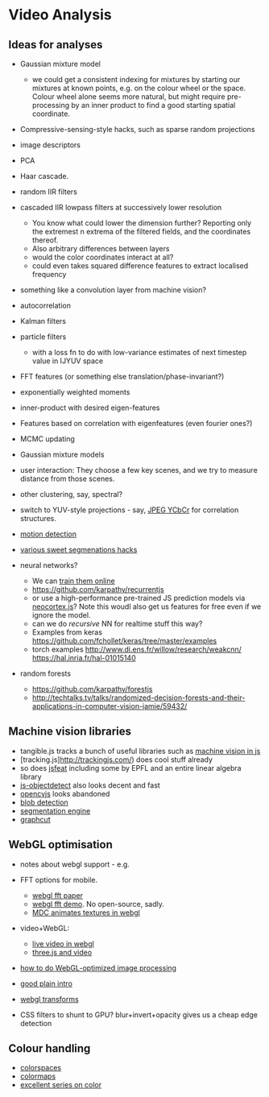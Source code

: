 # Video Analysis

## Ideas for analyses

* Gaussian mixture model

  * we could get a consistent indexing for mixtures
  by starting our mixtures at known points,
  e.g. on the colour wheel or the space.
  Colour wheel alone seems more natural,
  but might require pre-processing by an inner product to find
  a good starting spatial coordinate.
* Compressive-sensing-style hacks, such as sparse random projections
* image descriptors
* PCA
* Haar cascade.
* random IIR filters
* cascaded IIR lowpass filters at successively lower resolution

    * You know what could lower the dimension further? Reporting only the extremest n extrema of the filtered fields, and the coordinates thereof.
    * Also arbitrary differences between layers
    * would the color coordinates interact at all?
    * could even takes squared difference features to extract localised frequency

* something like a convolution layer from machine vision?
* autocorrelation
* Kalman filters
* particle filters

    * with a loss fn to do with low-variance estimates of next timestep value in IJYUV space

* FFT features (or something else translation/phase-invariant?)
* exponentially weighted moments
* inner-product with desired eigen-features
* Features based on correlation with eigenfeatures (even fourier ones?)
* MCMC updating
* Gaussian mixture models
* user interaction: They choose a few key scenes, and we try to measure distance from those scenes.
* other clustering, say, spectral?
* switch to YUV-style projections - say, [JPEG YCbCr](https://en.wikipedia.org/wiki/YCbCr#JPEG_conversion) for correlation structures.
* [motion detection](http://www.adobe.com/devnet/html5/articles/javascript-motion-detection.html)
* [various sweet segmenations hacks](https://stackoverflow.com/questions/31071781/html5-canvas-image-segmentation)
* neural networks?

    * We can [train them online](https://cs.stanford.edu/people/karpathy/convnetjs/)
    * https://github.com/karpathy/recurrentjs
    * or use a high-performance pre-trained JS prediction models via [neocortex.js](https://github.com/scienceai/neocortex)?
    Note this woudl also get us features for free even if we ignore the model.
    * can we do *recursive* NN for realtime stuff this way?
    * Examples from keras https://github.com/fchollet/keras/tree/master/examples
    * torch examples http://www.di.ens.fr/willow/research/weakcnn/ https://hal.inria.fr/hal-01015140

* random forests

    * https://github.com/karpathy/forestjs
    * http://techtalks.tv/talks/randomized-decision-forests-and-their-applications-in-computer-vision-jamie/59432/


## Machine vision libraries

* tangible.js tracks a bunch of useful libraries such as [machine vision in js](http://tangiblejs.com/libraries/computer-vision)
* [tracking.js]http://trackingjs.com/) does cool stuff already
* so does [jsfeat](https://inspirit.github.io/jsfeat/) including some by EPFL and an entire linear algebra library
* [js-objectdetect](https://github.com/mtschirs/js-objectdetect/) also looks decent and fast
* [opencvjs](https://github.com/blittle/opencvjs) looks abandoned
* [blob detection](http://blog.acipo.com/blob-detection-js/)
* [segmentation engine](http://vision.akshaybhat.com/)
* [graphcut](http://www.jscuts.com/graphcuts/)

## WebGL optimisation

* notes about webgl support - e.g.
* FFT options for mobile.

    * [webgl fft paper](http://www.wuhao.co/uploads/2/6/0/1/26012804/paper_final.pdf)
    * [webgl fft demo](https://github.com/wuhao1117/WebGL-Ocean-FFT). No open-source, sadly.
    * [MDC animates textures in webgl ](https://developer.mozilla.org/en-US/docs/Web/WebGL/Animating_textures_in_WebGL)

* video+WebGL:

    * [live video in webgl](http://learningthreejs.com/blog/2012/02/07/live-video-in-webgl/)
    * [three.js and video](http://threejs.org/examples/#canvas_materials_video)

* [how to do WebGL-optimized image processing](http://learningwebgl.com/blog/?p=1786)
* [good plain intro](http://www.html5rocks.com/en/tutorials/webgl/webgl_fundamentals/)
* [webgl transforms](http://games.greggman.com/game/webgl-2d-matrices/)

* CSS filters to shunt to GPU? blur+invert+opacity gives us a cheap edge detection

## Colour handling

* [colorspaces](https://vis4.net/blog/posts/avoid-equidistant-hsv-colors/)
* [colormaps](http://www.sandia.gov/~kmorel/documents/ColorMaps/ColorMapsExpanded.pdf)
* [excellent series on color](http://earthobservatory.nasa.gov/blogs/elegantfigures/2013/08/05/subtleties-of-color-part-1-of-6/)
